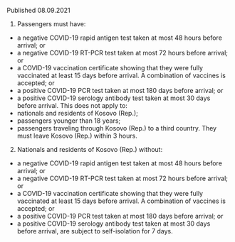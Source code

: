 Published 08.09.2021
1. Passengers must have:
- a negative COVID-19 rapid antigen test taken at most 48 hours before arrival; or
- a negative COVID-19 RT-PCR test taken at most 72 hours before arrival; or
- a COVID-19 vaccination certificate showing that they were fully vaccinated at least 15 days before arrival. A combination of vaccines is accepted; or
- a positive COVID-19 PCR test taken at most 180 days before arrival; or
- a positive COVID-19 serology antibody test taken at most 30 days before arrival.
This does not apply to:
- nationals and residents of Kosovo (Rep.); 
- passengers younger than 18 years;
- passengers traveling through Kosovo (Rep.) to a third country. They must leave Kosovo (Rep.) within 3 hours.
2. Nationals and residents of Kosovo (Rep.) without:
- a negative COVID-19 rapid antigen test taken at most 48 hours before arrival; or
- a negative COVID-19 RT-PCR test taken at most 72 hours before arrival; or
- a COVID-19 vaccination certificate showing that they were fully vaccinated at least 15 days before arrival. A combination of vaccines is accepted; or
- a positive COVID-19 PCR test taken at most 180 days before arrival; or
- a positive COVID-19 serology antibody test taken at most 30 days before arrival, are subject to self-isolation for 7 days.

